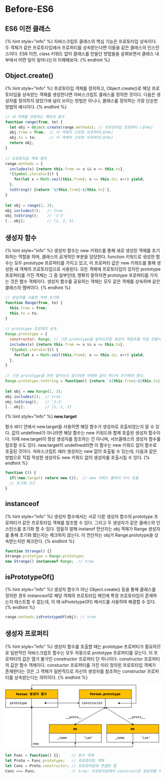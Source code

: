 # Before-ES6

## ES6 이전 클래스

{% hint style="info" %}
자바스크립트 클래스의 핵심 기능은 프로토타입 상속이다. 두 객체가 같은 프로토타입에서 프로퍼티를 상속받는다면 이들을 같은 클래스의 인스턴스이다.  ES6 이전, class 키워드 없이 클래스를 만들던 방법들을 살펴보면서 클래스 내부에서 어떤 일이 일어나는지 이해해보자.
{% endhint %}

## Object.create()

{% hint style="info" %}
프로토타입 객체를 정의하고, Object.create()로 해당 프로토타입을 상속받는 객체를 생성한다면 자바스크립트 클래스를 정의한 것이다. 다음은 생성자를 정의하지 않았기에 널리 쓰이는 방법은 아니나, 클래스를 정의하는 가장 단순한 방법의 예시이다.
{% endhint %}

```javascript
// 새 객체를 반환하는 팩토리 함수
function range(from, to) {
  let obj = Object.create(range.methods); // 프로토타입 프로퍼티 (상속o)
  obj.from = from;  // 이 객체의 고유한 프로퍼티(상속x)
  obj.to = to;      // 이 객체의 고유한 프로퍼티(상속x)
  return obj;
}

// 프로토타입 객체 정의
range.methods = {
  includes(x) {return this.from <= x && x <= this.to},
  *[Symbol.iterator]() {
    for(let x = Math.ceil(this.from); x <= this.to; x++) yield;
  },
  toString() {return `${this.from}~${this.to}`},
}

let obj = range(1, 3);
obj.includes(2);   // true
obj.toString();    // '1~3'
[...obj];          // [1, 2, 3]
```

## 생성자 함수

{% hint style="info" %}
생성자 함수는 new 키워드를 통해 새로 생성된 객체를 초기화하는 역할을 하며, 클래스의 공개적인 부분을 담당한다. function 키워드로 생성한 함수는 모두 prototype 프로퍼티를 가지고 있고, 이 프로퍼티 값은 new 키워드를 통해 생성된 새 객체의 프로토타입으로 사용된다. 모든 객체에 프로토타입이 있지만 prototype 프로퍼티를 가진 객체는 그 중 일부인데, 명확히 말하자면 prototype 프로퍼티를 가지는 것은 함수 객체이다. 생성자 함수를 공유하는 객체는 모두 같은 객체를 상속하며 같은 클래스의 멤버이다.
{% endhint %}

```javascript
// 생성자를 사용한 객체 초기화
function Range(from, to) {
  this.from = from;
  this.to = to;
}
  
// prototype 프로퍼티 상속
Range.prototype = { 
  constructor: Range, // 기존 prototype을 덮어쓰므로 생성자 역참조를 직접 만들어야 한다.
  includes(x) {return this.from <= x && x <= this.to},
  *[Symbol.iterator]() {
    for(let x = Math.ceil(this.from); x <= this.to; x++) yield;
  },
}

// 기존 prototype을 전부 덮어쓰지 않으려면 아래와 같이 하나씩 추가해야 한다.
Range.prototype.toString = function() {return `${this.from}~${this.to}`}

let obj = new Range(1, 3);
obj.includes(2);  // true
obj.toString();   // '1~3'
[...obj];         // [1, 2, 3]
```

{% hint style="info" %}
**new.target**

함수 바디 안에서 new.target을 사용하면 해당 함수가 생성자로 호출되었는지 알 수 있다. 값이 undefined가 아니라면 해당 함수는 new 키워드와 함께 호출된 생성자 함수이다. 이때 new.target이 항상 생성자를 참조하는 건 아니며, 서브클래스의 생성자 함수를 참조할 수도 있다. new.target이 undefined라면 이 함수는 new 키워드 없이 함수로 호출된 것이다. 자바스크립트 에러 생성자는 new 없이 호출될 수 있는데, 다음과 같은 방법으로 직접 작성한 생성자도 new 키워드 없이 생성자를 호출시킬 수 있다.
{% endhint %}

```javascript
function C() {
  if(!new.target) return new C();  // new 키워드 붙여서 다시 호출
  // 초기화 코드
}
```

## &#x20;instanceof

{% hint style="info" %}
생성자 함수에서는 서로 다른 생성자 함수의 prototype 프로퍼티가 같은 프로토타입 객체를 참조할 수 있다. 그리고 두 생성자가 같은 클래스의 인스턴스를 초기화 할 수 있다. 엄밀히 말해 instanof 연산자는 obj 객체가 Range 생성자를 통해 초기화 됐는지는 체크하지 않는다. 이 연산자는 obj가 Range.prototype을 상속받는지만 체크한다.&#x20;
{% endhint %}

```javascript
function Strange() {}
Strange.prototype = Range.prototype;
new Strange() instanceof Range;  // true
```

## isPrototypeOf()

{% hint style="info" %}
생성자 함수가 아닌 Object.create() 등을 통해 클래스를 정의한 경우 instanceof로 해당 객체의 프로토타입 체인에 특정 프로토타입이 존재하는지 테스트할 수 없는데, 이 때 isPrototypeOf() 메서드를 사용하여 해결할 수 있다.
{% endhint %}

```javascript
range.methods.isPrototypeOf(obj); // true
```

## 생성자 프로퍼티

{% hint style="info" %}
&#x20;생성자 함수를 호출할 때는 prototype 프로퍼티가 필요하므로 일반적인 자바스크립트 함수는 모두 자동으로 prototype 프로퍼티를 갖는다. 이 프로퍼티의 값은 열거 불가인 constructor 프로퍼티 단 하나이다. constructor 프로퍼티의 값은 함수 객체이다. constuctor 프로퍼티를 가진 미리 정의된 프로토타입 객체가 존재한다는 것은 그 객체가 일반적으로 자신의 생성자를 참조하는 constructor 프로퍼티를 상속받는다는 의미이다.&#x20;
{% endhint %}

![](../../.gitbook/assets/prototype-class.png)

```javascript
let Func = function() {};     // 함수 객체
let Proto = Func.prototype;   // 프로토타입 객체
let Cons = Proto.constructor; // 프로토타입에 연결된 함
Cons === Func;                // true: 프로토타입에서 construct로 생성자를 역참조한다.
```
